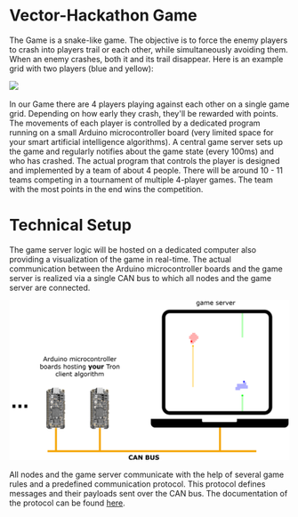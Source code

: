 # Vector-Hackathon Game

The Game is a snake-like game. The objective is to force the enemy players to crash into players trail or each other, while simultaneously avoiding them. When an enemy crashes, both it and its trail disappear. Here is an example grid with two players (blue and yellow):

<img src="https://upload.wikimedia.org/wikipedia/commons/3/38/Tron_light_walls_arcade_style.svg">

In our Game there are 4 players playing against each other on a single game grid. Depending on how early they crash, they'll be rewarded with points. The movements of each player is controlled by a dedicated program running on a small Arduino microcontroller board (very limited space for your smart artificial intelligence algorithms). A central game server sets up the game and regularly notifies about the game state (every 100ms) and who has crashed. The actual program that controls the player is designed and implemented by a team of about 4 people. There will be around 10 - 11 teams competing in a tournament of multiple 4-player games. The team with the most points in the end wins the competition.

# Technical Setup

The game server logic will be hosted on a dedicated computer also providing a visualization of the game in real-time. The actual communication between the Arduino microcontroller boards and the game server is realized via a single CAN bus to which all nodes and the game server are connected.

![](figures/TechnicalSetup.png)

All nodes and the game server communicate with the help of several game rules and a predefined communication protocol. This protocol defines messages and their payloads sent over the CAN bus. The documentation of the protocol can be found <a href="protocol.md">here</a>.

